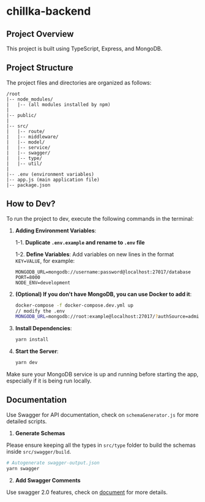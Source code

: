 # chillka-backend

## Project Overview

This project is built using TypeScript, Express, and MongoDB.

## Project Structure

The project files and directories are organized as follows:

```
/root
|-- node_modules/
|   |-- (all modules installed by npm)
|
|-- public/
|
|-- src/
|   |-- route/
|   |-- middleware/
|   |-- model/
|   |-- service/
|   |-- swagger/
|   |-- type/
|   |-- util/
|
|-- .env (environment variables)
|-- app.js (main application file)
|-- package.json
```

## How to Dev?

To run the project to dev, execute the following commands in the terminal:

1. **Adding Environment Variables**:

   1-1. **Duplicate `.env.example` and rename to `.env` file**

   1-2. **Define Variables**: Add variables on new lines in the format `KEY=VALUE`, for example:

   ```plaintext
   MONGODB_URL=mongodb://username:password@localhost:27017/database
   PORT=8000
   NODE_ENV=development
   ```

2. **(Optional) If you don't have MongoDB, you can use Docker to add it**:

   ```bash
   docker-compose -f docker-compose.dev.yml up
   // modify the .env
   MONGODB_URL=mongodb://root:example@localhost:27017/?authSource=admin
   ```

3. **Install Dependencies**:
   ```bash
   yarn install
   ```
4. **Start the Server**:
   ```bash
   yarn dev
   ```

Make sure your MongoDB service is up and running before starting the app, especially if it is being run locally.

## Documentation

Use Swagger for API documentation, check on `schemaGenerator.js` for more detailed scripts.

1. **Generate Schemas**

Please ensure keeping all the types in `src/type` folder to build the schemas inside `src/swagger/build`.

```bash
# Autogenerate swagger-output.json
yarn swagger

```

2. **Add Swagger Comments**

Use swagger 2.0 features, check on [document](https://swagger-autogen.github.io/docs/swagger-2/) for more details.
